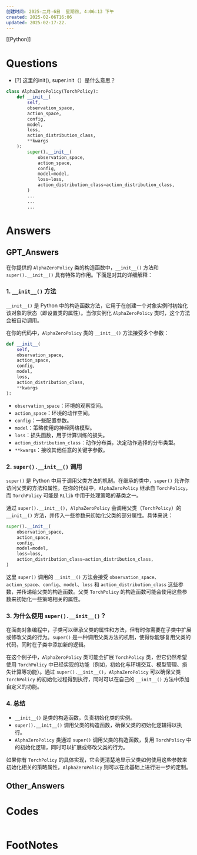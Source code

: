 ```yaml
---
创建时间: 2025-二月-6日  星期四, 4:06:13 下午
created: 2025-02-06T16:06
updated: 2025-02-17-22.
---
```

[[Python]]

# Questions

- [?] 这里的init(), super.init（）是什么意思？

```python
class AlphaZeroPolicy(TorchPolicy):
    def __init__(
        self,
        observation_space,
        action_space,
        config,
        model,
        loss,
        action_distribution_class,
        **kwargs
    ):
        super().__init__(
            observation_space,
            action_space,
            config,
            model=model,
            loss=loss,
            action_distribution_class=action_distribution_class,
        )
        ...
        ...
        ...
```

# Answers

## GPT_Answers
在你提供的 `AlphaZeroPolicy` 类的构造函数中，`__init__()` 方法和 `super().__init__()` 具有特殊的作用。下面是对其的详细解释：

### 1. `__init__()` 方法

`__init__()` 是 Python 中的构造函数方法，它用于在创建一个对象实例时初始化该对象的状态（即设置类的属性）。当你实例化 `AlphaZeroPolicy` 类时，这个方法会被自动调用。

在你的代码中，`AlphaZeroPolicy` 类的 `__init__()` 方法接受多个参数：

```python
def __init__(
    self,
    observation_space,
    action_space,
    config,
    model,
    loss,
    action_distribution_class,
    **kwargs
):
```

- `observation_space`：环境的观察空间。
- `action_space`：环境的动作空间。
- `config`：一些配置参数。
- `model`：策略使用的神经网络模型。
- `loss`：损失函数，用于计算训练的损失。
- `action_distribution_class`：动作分布类，决定动作选择的分布类型。
- `**kwargs`：接收其他任意的关键字参数。

### 2. `super().__init__()` 调用

`super()` 是 Python 中用于调用父类方法的机制。在继承的类中，`super()` 允许你访问父类的方法和属性。在你的代码中，`AlphaZeroPolicy` 继承自 `TorchPolicy`，而 `TorchPolicy` 可能是 `RLlib` 中用于处理策略的基类之一。

通过 `super().__init__()`，`AlphaZeroPolicy` 会调用父类（`TorchPolicy`）的 `__init__()` 方法，并传入一些参数来初始化父类的部分属性。具体来说：

```python
super().__init__(
    observation_space,
    action_space,
    config,
    model=model,
    loss=loss,
    action_distribution_class=action_distribution_class,
)
```

这里 `super()` 调用的 `__init__()` 方法会接受 `observation_space`、`action_space`、`config`、`model`、`loss` 和 `action_distribution_class` 这些参数，并传递给父类的构造函数。父类 `TorchPolicy` 的构造函数可能会使用这些参数来初始化一些策略相关的属性。

### 3. 为什么使用 `super().__init__()`？

在面向对象编程中，子类可以继承父类的属性和方法，但有时你需要在子类中扩展或修改父类的行为。`super()` 是一种调用父类方法的机制，使得你能够复用父类的代码，同时在子类中添加新的逻辑。

在这个例子中，`AlphaZeroPolicy` 类可能会扩展 `TorchPolicy` 类，但它仍然希望使用 `TorchPolicy` 中已经实现的功能（例如，初始化与环境交互、模型管理、损失计算等功能）。通过 `super().__init__()`，`AlphaZeroPolicy` 可以确保父类 `TorchPolicy` 的初始化过程得到执行，同时可以在自己的 `__init__()` 方法中添加自定义的功能。

### 4. 总结

- `__init__()` 是类的构造函数，负责初始化类的实例。
- `super().__init__()` 调用父类的构造函数，确保父类的初始化逻辑得以执行。
- `AlphaZeroPolicy` 类通过 `super()` 调用父类的构造函数，复用 `TorchPolicy` 中的初始化逻辑，同时可以扩展或修改父类的行为。

如果你有 `TorchPolicy` 的具体实现，它会更清楚地显示父类如何使用这些参数来初始化相关的策略属性，`AlphaZeroPolicy` 则可以在此基础上进行进一步的定制。

## Other_Answers


# Codes

```python

```


# FootNotes
